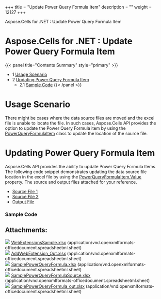 +++
title = "Update Power Query Formula Item" 
description = "" 
weight = 12127 
+++

Aspose.Cells for .NET : Update Power Query Formula Item  

# Aspose.Cells for .NET : Update Power Query Formula Item


{{< panel title="Contents Summary" style="primary" >}}
*   1 [Usage Scenario](#UpdatePowerQueryFormulaItem-UsageScenario)
*   2 [Updating Power Query Formula Item](#UpdatePowerQueryFormulaItem-UpdatingPowerQueryFormulaItem)
    *   2.1 [Sample Code](#UpdatePowerQueryFormulaItem-SampleCode)
{{< /panel >}}
 

# Usage Scenario

There might be cases where the data source files are moved and the excel file is unable to locate the file. In such cases, Aspose.Cells API provides the option to update the Power Query Formula item by using the [PowerQueryFormulaItem](https://apireference.aspose.com/cells/net/aspose.cells.querytables/powerqueryformulaitem) class to update the location of the source file.

# Updating Power Query Formula Item

Aspose.Cells API provides the ability to update Power Query Formula Items. The following code snippet demonstrates updating the data source file location in the excel file by using the [PowerQueryFormulaItem.Value](https://apireference.aspose.com/cells/net/aspose.cells.querytables/powerqueryformulaitem/properties/value) property. The source and output files attached for your reference.

*   [Source File 1](https://docs2.aspose.com/cells/net/attachments/106201463/106364953.xlsx)
*   [Source File 2](https://docs2.aspose.com/cells/net/attachments/106201463/106364954.xlsx)
*   [Output File](https://docs2.aspose.com/cells/net/attachments/106201463/106364955.xlsx)

### Sample Code

## Attachments:

![](https://docs2.aspose.com/cells/net/images/icons/bullet_blue.gif) [WebExtensionsSample.xlsx](https://docs2.aspose.com/cells/net/attachments/106201463/106364950.xlsx) (application/vnd.openxmlformats-officedocument.spreadsheetml.sheet)  
![](https://docs2.aspose.com/cells/net/images/icons/bullet_blue.gif) [AddWebExtension\_Out.xlsx](https://docs2.aspose.com/cells/net/attachments/106201463/106364951.xlsx) (application/vnd.openxmlformats-officedocument.spreadsheetml.sheet)  
![](https://docs2.aspose.com/cells/net/images/icons/bullet_blue.gif) [SamplePowerQueryFormula.xlsx](https://docs2.aspose.com/cells/net/attachments/106201463/106364953.xlsx) (application/vnd.openxmlformats-officedocument.spreadsheetml.sheet)  
![](https://docs2.aspose.com/cells/net/images/icons/bullet_blue.gif) [SamplePowerQueryFormulaSource.xlsx](https://docs2.aspose.com/cells/net/attachments/106201463/106364954.xlsx) (application/vnd.openxmlformats-officedocument.spreadsheetml.sheet)  
![](https://docs2.aspose.com/cells/net/images/icons/bullet_blue.gif) [SamplePowerQueryFormula\_out.xlsx](https://docs2.aspose.com/cells/net/attachments/106201463/106364955.xlsx) (application/vnd.openxmlformats-officedocument.spreadsheetml.sheet)  

